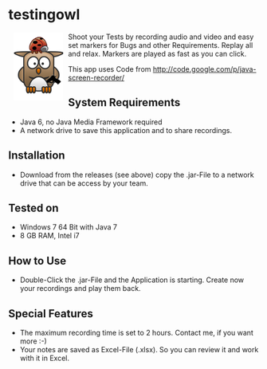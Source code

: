 testingowl
==========

<img src="https://github.com/TrampolinBizTeamEffectivity/testingowl/blob/master/src/main/resources/testingowl_welcome.png?raw=true" align="left" hspace="10" alt="TestingOwl Logo" /> Shoot your Tests by recording audio and video and easy set markers for Bugs and other Requirements. Replay all and relax. Markers are played as fast as you can click.

This app uses Code from http://code.google.com/p/java-screen-recorder/

System Requirements
-------------

- Java 6, no Java Media Framework required
- A network drive to save this application and to share recordings.

Installation
-------------

- Download from the releases (see above) copy the .jar-File to a network drive that can be access by your team.

Tested on
-------------

- Windows 7 64 Bit with Java 7
- 8 GB RAM, Intel i7

How to Use
-------------

- Double-Click the .jar-File and the Application is starting. Create now your recordings and play them back. 

Special Features
-------------

- The maximum recording time is set to 2 hours. Contact me, if you want more :-)
- Your notes are saved as Excel-File (.xlsx). So you can review it and work with it in Excel.

